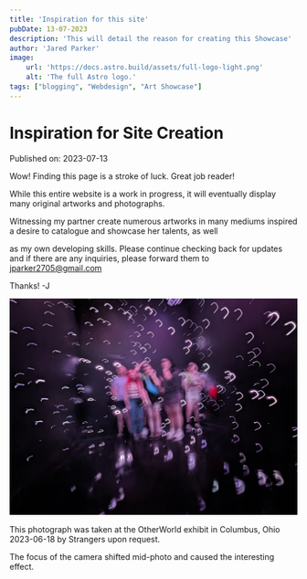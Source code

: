 ```yaml
---
title: 'Inspiration for this site'
pubDate: 13-07-2023
description: 'This will detail the reason for creating this Showcase'
author: 'Jared Parker'
image:
    url: 'https://docs.astro.build/assets/full-logo-light.png'
    alt: 'The full Astro logo.'
tags: ["blogging", "Webdesign", "Art Showcase"]
---
```

# Inspiration for Site Creation
Published on: 2023-07-13

Wow! Finding this page is a stroke of luck. Great job reader!

While this entire website is a work in progress, it will
eventually display many original artworks and photographs.

Witnessing my partner create numerous artworks in many mediums
inspired a desire to catalogue and showcase her talents, as well


as my own developing skills. Please continue checking back for
updates and if there are any inquiries, please forward them to
jparker2705@gmail.com

Thanks!
-J

<img src="/src/images/Bubbles.jpg/" alt="image not found" width="800"/>

This photograph was taken at the OtherWorld
exhibit in Columbus, Ohio 2023-06-18 by Strangers
upon request. 

The focus of the camera shifted mid-photo and caused
the interesting effect.
